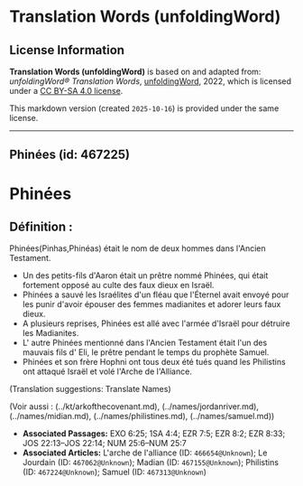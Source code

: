 # Translation Words (unfoldingWord)

## License Information

**Translation Words (unfoldingWord)** is based on and adapted from: _unfoldingWord® Translation Words_, [unfoldingWord](https://unfoldingword.org/utw), 2022, which is licensed under a [CC BY-SA 4.0 license](https://creativecommons.org/licenses/by-sa/4.0/legalcode.en).

This markdown version (created `2025-10-16`) is provided under the same license.



--------------------------------

## Phinées (id: 467225)

Phinées
=======

Définition :
------------

Phinées(Pinhas,Phinéas) était le nom de deux hommes dans l'Ancien Testament.

* Un des petits\-fils d'Aaron était un prêtre nommé Phinées, qui était fortement opposé au culte des faux dieux en Israël.
* Phinées a sauvé les Israélites d'un fléau que l'Éternel avait envoyé pour les punir d'avoir épouser des femmes madianites et adorer leurs faux dieux.
* A plusieurs reprises, Phinées est allé avec l'armée d'Israël pour détruire les Madianites.
* L' autre Phinées mentionné dans l'Ancien Testament était l'un des mauvais fils d' Eli, le prêtre pendant le temps du prophète Samuel.
* Phinées et son frère Hophni ont tous deux été tués quand les Philistins ont attaqué Israël et volé l'Arche de l'Alliance.

(Translation suggestions: Translate Names)

(Voir aussi : (../kt/arkofthecovenant.md), (../names/jordanriver.md), (../names/midian.md), (../names/philistines.md), (../names/samuel.md))

* **Associated Passages:** EXO 6:25; 1SA 4:4; EZR 7:5; EZR 8:2; EZR 8:33; JOS 22:13–JOS 22:14; NUM 25:6–NUM 25:7
* **Associated Articles:** L'arche de l'alliance (ID: `466654@Unknown`); Le Jourdain (ID: `467062@Unknown`); Madian (ID: `467155@Unknown`); Philistins (ID: `467224@Unknown`); Samuel (ID: `467313@Unknown`)

